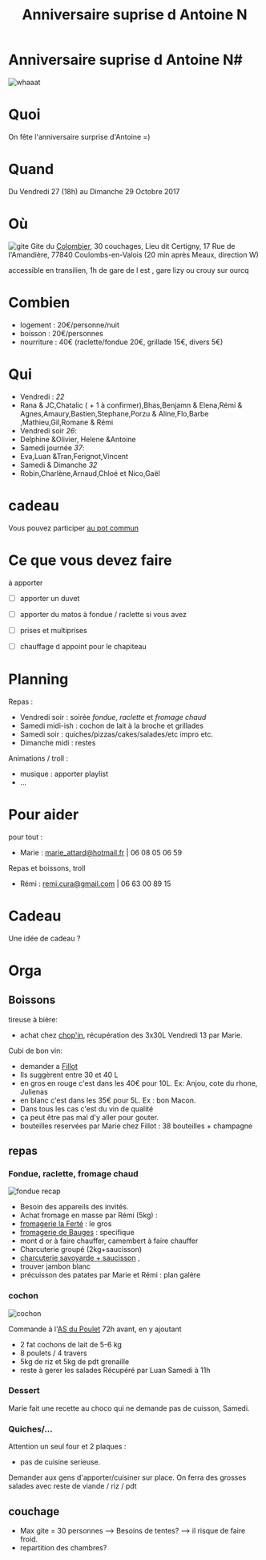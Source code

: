 ﻿---
layout: page
title: Anniversaire suprise d Antoine N
---
# Anniversaire suprise d Antoine N#
![whaaat](/img/birthday/whaaat.jpg)


# Quoi #
On fête l'anniversaire surprise d'Antoine =)


# Quand #
Du Vendredi 27 (18h) au Dimanche 29 Octobre 2017


# Où #
![gite](/img/birthday/gite.jpg)
Gite du [Colombier](http://www.lecolombier77.com/index.php), 30 couchages,
Lieu dit Certigny, 17 Rue de l'Amandière, 77840 Coulombs-en-Valois
(20 min après Meaux, direction W)

accessible en transilien, 1h de gare de l est , gare lizy ou crouy sur ourcq

# Combien #
 - logement : 20€/personne/nuit
 - boisson : 20€/personnes
 - nourriture : 40€ (raclette/fondue 20€, grillade 15€, divers 5€) 

 
# Qui #
 - Vendredi : _*22*_
  - Rana & JC,Chatalic ( + 1 à confirmer),Bhas,Benjamn & Elena,Rémi & Agnes,Amaury,Bastien,Stephane,Porzu & Aline,Flo,Barbe ,Mathieu,Gil,Romane & Rémi
 - Vendredi soir _*26*_:
  - Delphine &Olivier, Helene &Antoine
 - Samedi journée _*37*_: 
  - Eva,Luan &Tran,Ferignot,Vincent
 - Samedi & Dimanche _*32*_ 
  - Robin,Charlène,Arnaud,Chloé et Nico,Gaël

# cadeau #
 Vous pouvez participer [au pot commun](https://www.lepotcommun.fr/pot/n1y6dldm)

# Ce que vous devez faire #   
à apporter 
- [ ] apporter un duvet
- [ ] apporter du matos à fondue / raclette si vous avez
- [ ] prises et multiprises
- [ ] chauffage d appoint pour le chapiteau

 
# Planning #
Repas : 
 - Vendredi soir : soirée _*fondue*_, _*raclette*_ et _*fromage chaud*_
 - Samedi midi-ish : cochon de lait à la broche et grillades
 - Samedi soir : quiches/pizzas/cakes/salades/etc impro etc.
 - Dimanche midi : restes

Animations / troll :
 - musique : apporter playlist
 - ... 

# Pour aider #
pour tout : 
 - Marie : marie_attard@hotmail.fr  |  06 08 05 06 59


Repas et boissons, troll
 - Rémi : remi.cura@gmail.com  |  06 63 00 89 15


# Cadeau #
Une idée de cadeau ?


# Orga #


## Boissons ##
tireuse à bière:
 - achat chez [chop'in](http://www.chop-in.beer), récupération des 3x30L Vendredi 13 par Marie.

Cubi de bon vin:
 - demander a [Fillot](http://www.vins-fillot.com/fillot/Accueil.html)
  - Ils suggèrent entre 30 et 40 L
 - en gros en rouge c'est dans les 40€ pour 10L. Ex: Anjou, cote du rhone, Julienas
 - en blanc c'est dans les 35€ pour 5L. Ex : bon Macon.
 - Dans tous les cas c'est du vin de qualité
 - ça peut être pas mal d'y aller pour gouter.
 - bouteilles reservées par Marie chez Fillot : 38 bouteilles + champagne


## repas ##


### Fondue, raclette, fromage chaud ###
![fondue](/img/birthday/fondue.jpg)
recap
 - Besoin des appareils des invités.
 - Achat fromage en masse par Rémi (5kg) :
  - [fromagerie la Ferté](https://www.fromagerie-laferte.fr) : le gros 
  - [fromagerie de Bauges](http://www.fromageries-bauges.fr/fr/index.aspx) : specifique
  - mont d or à faire chauffer, camembert à faire chauffer 
 - Charcuterie groupé (2kg+saucisson)
  - [charcuterie savoyarde + saucisson](http://www.refuge-de-marie-louise.com) , 
  - trouver jambon blanc
 - précuisson des patates par Marie et Rémi : plan galère
 


### cochon ###
![cochon](/img/birthday/mechoui.jpg)

Commande à l'[AS du Poulet](www.asdupoulet-75.fr) 72h avant, en y ajoutant 
 - 2 fat cochons de lait de 5-6 kg
 - 8 poulets / 4 travers
 - 5kg de riz et 5kg de pdt grenaille
 - reste à gerer les salades
Récupéré par Luan Samedi à 11h
 
### Dessert ###
Marie fait une recette au choco qui ne demande pas de cuisson, Samedi.

### Quiches/... ###
Attention un seul four et 2 plaques :
 - pas de cuisine serieuse. 
 
 Demander aux gens d'apporter/cuisiner sur place.
 On ferra des grosses salades avec reste de viande / riz / pdt


## couchage ##
 - Max gite = 30 personnes --> Besoins de tentes? --> il risque de faire froid.
 - repartition des chambres?